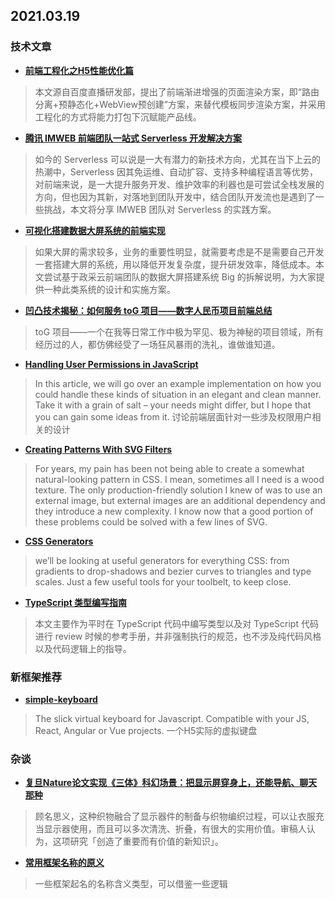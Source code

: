 ## 2021.03.19

### 技术文章

+ **[前端工程化之H5性能优化篇](https://mp.weixin.qq.com/s/PkMvl2FIE_3PAIzU4kEz5w)**

>  本文源自百度直播研发部，提出了前端渐进增强的页面渲染方案，即“路由分离+预静态化+WebView预创建”方案，来替代模板同步渲染方案，并采用工程化的方式将能力打包下沉赋能产品线。

+ **[腾讯 IMWEB 前端团队一站式 Serverless 开发解决方案](https://mp.weixin.qq.com/s/VbHib2pla25zjeZxwKve_Q)**

>  如今的 Serverless 可以说是一大有潜力的新技术方向，尤其在当下上云的热潮中，Serverless 因其免运维、自动扩容、支持多种编程语言等优势，对前端来说，是一大提升服务开发、维护效率的利器也是可尝试全栈发展的方向，但也因为其新，对落地到团队开发中，结合团队开发流也是遇到了一些挑战，本文将分享 IMWEB 团队对 Serverless 的实践方案。


+ **[可视化搭建数据大屏系统的前端实现](https://www.infoq.cn/article/wXw1cD4GVfqyxitbx1jO)**

>  如果大屏的需求较多，业务的重要性明显，就需要考虑是不是需要自己开发一套搭建大屏的系统，用以降低开发复杂度，提升研发效率，降低成本。本文尝试基于政采云前端团队的数据大屏搭建系统 Big 的拆解说明，为大家提供一种此类系统的设计和实施方案。

+ **[凹凸技术揭秘：如何服务 toG 项目——数字人民币项目前端总结](https://my.oschina.net/o2team/blog/4988750)**

>  toG 项目——一个在我等日常工作中极为罕见、极为神秘的项目领域，所有经历过的人，都仿佛经受了一场狂风暴雨的洗礼，谁做谁知道。


+ **[Handling User Permissions in JavaScript](https://css-tricks.com/handling-user-permissions-in-javascript/)**

>  In this article, we will go over an example implementation on how you could handle these kinds of situation in an elegant and clean manner. Take it with a grain of salt – your needs might differ, but I hope that you can gain some ideas from it. 讨论前端层面针对一些涉及权限用户相关的设计

+ **[Creating Patterns With SVG Filters](https://css-tricks.com/creating-patterns-with-svg-filters/)**

>  For years, my pain has been not being able to create a somewhat natural-looking pattern in CSS. I mean, sometimes all I need is a wood texture. The only production-friendly solution I knew of was to use an external image, but external images are an additional dependency and they introduce a new complexity.
I know now that a good portion of these problems could be solved with a few lines of SVG.

+ **[CSS Generators](https://www.smashingmagazine.com/2021/03/css-generators/)**

>  we’ll be looking at useful generators for everything CSS: from gradients to drop-shadows and bezier curves to triangles and type scales. Just a few useful tools for your toolbelt, to keep close.


+ **[TypeScript 类型编写指南](https://gist.github.com/pissang/4d1cced7b7d32de41f9a815c27e4490e)**

>  本文主要作为平时在 TypeScript 代码中编写类型以及对 TypeScript 代码进行 review 时候的参考手册，并非强制执行的规范，也不涉及纯代码风格以及代码逻辑上的指导。




### 新框架推荐


+ **[simple-keyboard](https://github.com/hodgef/simple-keyboard)**


> The slick virtual keyboard for Javascript. Compatible with your JS, React, Angular or Vue projects. 一个H5实际的虚拟键盘


### 杂谈

+ **[复旦Nature论文实现《三体》科幻场景：把显示屏穿身上，还能导航、聊天那种](https://www.jiqizhixin.com/articles/2021-03-11-4)**

>  顾名思义，这种织物融合了显示器件的制备与织物编织过程，可以让衣服充当显示器使用，而且可以多次清洗、折叠，有很大的实用价值。审稿人认为，这项研究「创造了重要而有价值的新知识」。


+ **[常用框架名称的原义](https://www.thestrangeroots.com/posts/)**


> 一些框架起名的名称含义类型，可以借鉴一些逻辑
